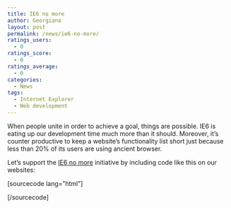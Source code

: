 ```yaml
---
title: IE6 no more
author: Georgiana
layout: post
permalink: /news/ie6-no-more/
ratings_users:
  - 0
ratings_score:
  - 0
ratings_average:
  - 0
categories:
  - News
tags:
  - Internet Explorer
  - Web development
---
```

When people unite in order to achieve a goal, things are possible. IE6 is eating up our development time much more than it should. Moreover, it&#8217;s counter productive to keep a website&#8217;s functionality list short just because less than 20% of its users are using ancient browser.

Let&#8217;s support the [IE6 no more][1] initiative by including code like this on our websites:

[sourcecode lang=&#8221;html&#8221;]

<!--[if lt IE 7]>  
<div style='border: 1px solid #F7941D; background: #FEEFDA; text-align: center; clear: both; height: 75px; position: relative;'>    
<div style='position: absolute; right: 3px; top: 3px; font-family: courier new; font-weight: bold;'><a href='#' onclick='javascript:this.parentNode.parentNode.style.display="none"; return false;'><img src='http://i2.wp.com/www.ie6nomore.com/files/theme/ie6nomore-cornerx.jpg?w=700' style='border: none;' alt='Close this notice' data-recalc-dims="1"/></a></div>

    
<div style='width: 640px; margin: 0 auto; text-align: left; padding: 0; overflow: hidden; color: black;'>      
<div style='width: 75px; float: left;'><img src='http://i2.wp.com/www.ie6nomore.com/files/theme/ie6nomore-warning.jpg?w=700' alt='Warning!' data-recalc-dims="1"/></div>

      
<div style='width: 275px; float: left; font-family: Arial, sans-serif;'>        
<div style='font-size: 14px; font-weight: bold; margin-top: 12px;'>You are using an outdated browser</div>

        
<div style='font-size: 12px; margin-top: 6px; line-height: 12px;'>For a better experience using this site, please upgrade to a modern web browser.</div>

      </div>

      
<div style='width: 75px; float: left;'><a href='http://www.firefox.com' target='_blank'><img src='http://i0.wp.com/www.ie6nomore.com/files/theme/ie6nomore-firefox.jpg?w=700' style='border: none;' alt='Get Firefox 3.5' data-recalc-dims="1"/></a></div>

      
<div style='width: 75px; float: left;'><a href='http://www.browserforthebetter.com/download.html' target='_blank'><img src='http://i2.wp.com/www.ie6nomore.com/files/theme/ie6nomore-ie8.jpg?w=700' style='border: none;' alt='Get Internet Explorer 8' data-recalc-dims="1"/></a></div>

      
<div style='width: 73px; float: left;'><a href='http://www.apple.com/safari/download/' target='_blank'><img src='http://i0.wp.com/www.ie6nomore.com/files/theme/ie6nomore-safari.jpg?w=700' style='border: none;' alt='Get Safari 4' data-recalc-dims="1"/></a></div>

      
<div style='float: left;'><a href='http://www.google.com/chrome' target='_blank'><img src='http://i0.wp.com/www.ie6nomore.com/files/theme/ie6nomore-chrome.jpg?w=700' style='border: none;' alt='Get Google Chrome' data-recalc-dims="1"/></a></div>

    </div>

  </div>

  <![endif]-->

[/sourcecode]

 [1]: http://www.ie6nomore.com/